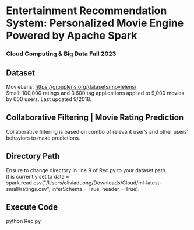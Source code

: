 # Entertainment Recommendation System: Personalized Movie Engine Powered by Apache Spark 
### Cloud Computing & Big Data Fall 2023

## Dataset
MovieLens: https://grouplens.org/datasets/movielens/
<br>
Small: 100,000 ratings and 3,600 tag applications applied to 9,000 movies by 600 users. Last updated 9/2018.

## Collaborative Filtering | Movie Rating Prediction
Collaborative filtering is based on combo of relevant user’s and other users’ behaviors to make predictions.

## Directory Path
Ensure to change directory in line 9 of Rec.py to your dataset path. 
<br>
It is currently set to 
  data = spark.read.csv("/Users/oliviaduong/Downloads/Cloud/ml-latest-small/ratings.csv", inferSchema = True, header = True).

## Execute Code
python Rec.py
